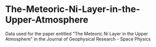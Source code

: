 # The-Meteoric-Ni-Layer-in-the-Upper-Atmosphere
Data used for the paper entitled "The Meteoric Ni Layer in the Upper Atmosphere" in the Journal of Geophysical Research - Space Physics 
